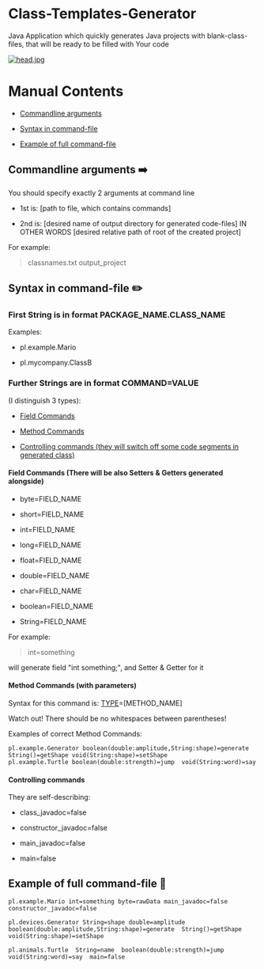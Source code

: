 # Class-Templates-Generator
Java Application which quickly generates Java projects with blank-class-files, that will be ready to be filled with Your code

[![head.jpg](https://s22.postimg.org/5v3u4def5/head.jpg)](https://postimg.org/image/9epru6h4t/)

# Manual Contents
* [Commandline arguments](#commandline-arguments-arrow_right)

* [Syntax in command-file](#syntax-in-command-file-pencil2)

* [Example of full command-file](#example-of-full-command-file-memo)

## Commandline arguments :arrow_right:

You should specify exactly 2 arguments at command line

* 1st is: [path to file, which contains commands]

* 2nd is: [desired name of output directory for generated code-files] IN OTHER WORDS [desired relative path of root of the created project]

For example:

> classnames.txt output_project

## Syntax in command-file :pencil2:

### First String is in format PACKAGE_NAME.CLASS_NAME
Examples:

* pl.example.Mario

* pl.mycompany.ClassB
  
### Further Strings are in format COMMAND=VALUE 
(I distinguish 3 types):

* [Field Commands](#field-commands-there-will-be-also-setters--getters-generated-alongside)

* [Method Commands](#method-commands-with-parameters)

* [Controlling commands (they will switch off some code segments in generated class)](#controlling-commands)

#### Field Commands (There will be also Setters & Getters generated alongside)

* byte=FIELD_NAME

* short=FIELD_NAME 

* int=FIELD_NAME

* long=FIELD_NAME 

* float=FIELD_NAME 

* double=FIELD_NAME   

* char=FIELD_NAME

* boolean=FIELD_NAME

* String=FIELD_NAME

For example: 


> int=something 

will generate field "int something;", and Setter & Getter for it

#### Method Commands (with parameters)

Syntax for this command is: [TYPE]([PARAMETER_TYPE]:[PARAMETER_NAME],[PARAMETER_TYPE]:[PARAMETER_NAME],...)=[METHOD_NAME]

Watch out! There should be no whitespaces between parentheses!

Examples of correct Method Commands:

```
pl.example.Generator boolean(double:amplitude,String:shape)=generate  String()=getShape void(String:shape)=setShape
pl.example.Turtle boolean(double:strength)=jump  void(String:word)=say
```

#### Controlling commands
They are self-describing:

* class_javadoc=false 

* constructor_javadoc=false

* main_javadoc=false 

* main=false

## Example of full command-file :memo:

```
pl.example.Mario int=something byte=rawData main_javadoc=false constructor_javadoc=false

pl.devices.Generator String=shape double=amplitude boolean(double:amplitude,String:shape)=generate  String()=getShape void(String:shape)=setShape

pl.animals.Turtle  String=name  boolean(double:strength)=jump  void(String:word)=say  main=false
```
